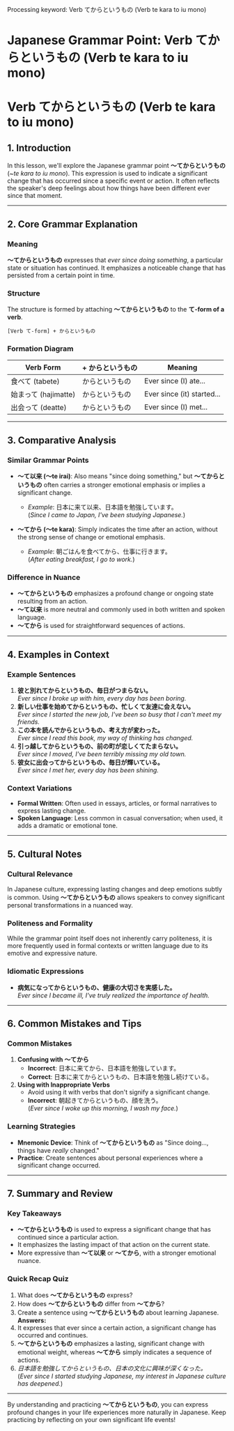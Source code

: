 Processing keyword: Verb てからというもの (Verb te kara to iu mono)
# Japanese Grammar Point: Verb てからというもの (Verb te kara to iu mono)
# Verb てからというもの (Verb te kara to iu mono)
## 1. Introduction
In this lesson, we'll explore the Japanese grammar point **〜てからというもの** (*~te kara to iu mono*). This expression is used to indicate a significant change that has occurred since a specific event or action. It often reflects the speaker's deep feelings about how things have been different ever since that moment.

---
## 2. Core Grammar Explanation
### Meaning
**〜てからというもの** expresses that *ever since doing something*, a particular state or situation has continued. It emphasizes a noticeable change that has persisted from a certain point in time.
### Structure
The structure is formed by attaching **〜てからというもの** to the **て-form of a verb**.
```
[Verb て-form] + からというもの
```
### Formation Diagram
| Verb Form           | + からというもの | Meaning                           |
|---------------------|-----------------|-----------------------------------|
| 食べて (tabete)      | からというもの   | Ever since (I) ate...             |
| 始まって (hajimatte) | からというもの   | Ever since (it) started...        |
| 出会って (deatte)    | からというもの   | Ever since (I) met...             |
---
## 3. Comparative Analysis
### Similar Grammar Points
- **〜て以来 (〜te irai)**: Also means "since doing something," but **〜てからというもの** often carries a stronger emotional emphasis or implies a significant change.
  
  - *Example*: 日本に来て以来、日本語を勉強しています。  
    (*Since I came to Japan, I've been studying Japanese.*)
- **〜てから (〜te kara)**: Simply indicates the time after an action, without the strong sense of change or emotional emphasis.
  - *Example*: 朝ごはんを食べてから、仕事に行きます。  
    (*After eating breakfast, I go to work.*)
### Difference in Nuance
- **〜てからというもの** emphasizes a profound change or ongoing state resulting from an action.
- **〜て以来** is more neutral and commonly used in both written and spoken language.
- **〜てから** is used for straightforward sequences of actions.
---
## 4. Examples in Context
### Example Sentences
1. **彼と別れてからというもの、毎日がつまらない。**  
   *Ever since I broke up with him, every day has been boring.*
2. **新しい仕事を始めてからというもの、忙しくて友達に会えない。**  
   *Ever since I started the new job, I've been so busy that I can't meet my friends.*
3. **この本を読んでからというもの、考え方が変わった。**  
   *Ever since I read this book, my way of thinking has changed.*
4. **引っ越してからというもの、前の町が恋しくてたまらない。**  
   *Ever since I moved, I've been terribly missing my old town.*
5. **彼女に出会ってからというもの、毎日が輝いている。**  
   *Ever since I met her, every day has been shining.*
### Context Variations
- **Formal Written**: Often used in essays, articles, or formal narratives to express lasting change.
- **Spoken Language**: Less common in casual conversation; when used, it adds a dramatic or emotional tone.
---
## 5. Cultural Notes
### Cultural Relevance
In Japanese culture, expressing lasting changes and deep emotions subtly is common. Using **〜てからというもの** allows speakers to convey significant personal transformations in a nuanced way.
### Politeness and Formality
While the grammar point itself does not inherently carry politeness, it is more frequently used in formal contexts or written language due to its emotive and expressive nature.
### Idiomatic Expressions
- **病気になってからというもの、健康の大切さを実感した。**  
  *Ever since I became ill, I've truly realized the importance of health.*
---
## 6. Common Mistakes and Tips
### Common Mistakes
1. **Confusing with 〜てから**
   - **Incorrect**: 日本に来てから、日本語を勉強しています。  
   - **Correct**: 日本に来てからというもの、日本語を勉強し続けている。
2. **Using with Inappropriate Verbs**
   - Avoid using it with verbs that don't signify a significant change.
   - **Incorrect**: 朝起きてからというもの、顔を洗う。  
     (*Ever since I woke up this morning, I wash my face.*)
### Learning Strategies
- **Mnemonic Device**: Think of **〜てからというもの** as "Since doing..., things have *really* changed."
- **Practice**: Create sentences about personal experiences where a significant change occurred.
---
## 7. Summary and Review
### Key Takeaways
- **〜てからというもの** is used to express a significant change that has continued since a particular action.
- It emphasizes the lasting impact of that action on the current state.
- More expressive than **〜て以来** or **〜てから**, with a stronger emotional nuance.
### Quick Recap Quiz
1. What does **〜てからというもの** express?
2. How does **〜てからというもの** differ from **〜てから**?
3. Create a sentence using **〜てからというもの** about learning Japanese.
**Answers:**
1. It expresses that ever since a certain action, a significant change has occurred and continues.
2. **〜てからというもの** emphasizes a lasting, significant change with emotional weight, whereas **〜てから** simply indicates a sequence of actions.
3. *日本語を勉強してからというもの、日本の文化に興味が深くなった。*  
   (*Ever since I started studying Japanese, my interest in Japanese culture has deepened.*)
---
By understanding and practicing **〜てからというもの**, you can express profound changes in your life experiences more naturally in Japanese. Keep practicing by reflecting on your own significant life events!
